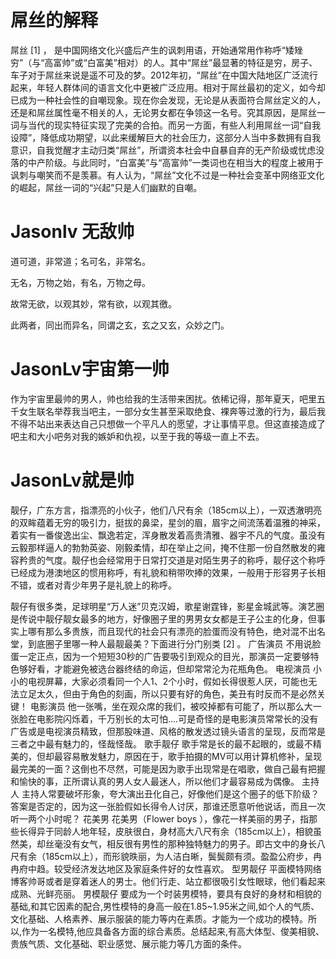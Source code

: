 # 屌丝的解释
屌丝 [1]  ， 是中国网络文化兴盛后产生的讽刺用语，开始通常用作称呼“矮矬穷”（与“高富帅”或“白富美”相对）的人。其中“屌丝”最显著的特征是穷，房子、车子对于屌丝来说是遥不可及的梦。2012年初，“屌丝”在中国大陆地区广泛流行起来，年轻人群体间的语言文化中更被广泛应用。相对于屌丝最初的定义，如今却已成为一种社会性的自嘲现象。现在你会发现，无论是从表面符合屌丝定义的人，还是和屌丝属性毫不相关的人，无论男女都在争领这一名号。究其原因，是屌丝一词与当代的现实特征实现了完美的合拍。而另一方面，有些人利用屌丝一词“自我设障”，降低成功期望，以此来缓解巨大的社会压力，这部分人当中多数拥有自我意识，自我觉醒才主动归类“屌丝”，所谓资本社会中自暴自弃的无产阶级或忧虑没落的中产阶级。与此同时，“白富美”与“高富帅”一类词也在相当大的程度上被用于讽刺与嘲笑而不是羡慕。有人认为，“屌丝”文化不过是一种社会变革中网络亚文化的崛起，屌丝一词的“兴起”只是人们幽默的自嘲。

# Jasonlv 无敌帅
道可道，非常道；名可名，非常名。

无名，万物之始，有名，万物之母。

故常无欲，以观其妙，常有欲，以观其徼。

此两者，同出而异名，同谓之玄，玄之又玄，众妙之门。

# JasonLv宇宙第一帅
作为宇宙里最帅的男人，帅也给我的生活带来困扰。依稀记得，那年夏天，吧里五千女生联名举荐我当吧主，一部分女生甚至采取绝食、裸奔等过激的行为，最后我不得不站出来表达自己只想做一个平凡人的愿望，才让事情平息。但这直接造成了吧主和大小吧务对我的嫉妒和仇视，以至于我的等级一直上不去。

# JasonLv就是帅
靓仔，广东方言，指漂亮的小伙子，他们八尺有余（185cm以上），一双透澈明亮的双眸蕴着无穷的吸引力，挺拔的鼻梁，星剑的眉，眉宇之间流荡着温雅的神采，着实有一番俊逸出尘、飘逸若定，浑身散发着高贵清雅、器宇不凡的气度。虽没有云毅那样逼人的勃勃英姿、刚毅柔情，却在举止之间，掩不住那一份自然散发的雍容矜贵的气度。靓仔也会经常用于日常打交道是对陌生男子的称呼，靓仔这个称呼已经成为港澳地区的惯用称呼，有礼貌和稍带吹捧的效果，一般用于形容男子长相不错，或者对青少年男子是礼貌上的称呼。

靓仔有很多类，足球明星“万人迷”贝克汉姆，歌星谢霆锋，影星金城武等。演艺圈是传说中靓仔靓女最多的地方，好像圈子里的男男女女都是王子公主的化身，但事实上哪有那么多贵族，而且现代的社会只有漂亮的脸蛋而没有特色，绝对混不出名堂，到底圈子里哪一种人最靓最美？下面进行分门别类 [2]  。
广告演员
不用说脸蛋一定正点，因为一个短短30秒的广告要吸引到观众的目光，那演员一定要够特色够好看，才能避免被选台器终结的命运，但却常常沦为花瓶角色。
电视演员
小小的电视屏幕，大家必须看同一个人1、2个小时，假如长得很惹人厌，可能也无法立足太久，但由于角色的刻画，所以只要有好的角色，美丑有时反而不是必然关键！
电影演员
他一张嘴，坐在观众席的我们，被咬掉都有可能了，所以那么大一张脸在电影院闪烁着，千万别长的太可怕….可是奇怪的是电影演员常常长的没有广告或是电视演员精致，但那股味道、风格的散发透过镜头语言的呈现，反而常是三者之中最有魅力的，怪哉怪哉。
歌手靓仔
歌手常是长的最不起眼的，或最不精美的，但却最容易散发魅力，原因在于，歌手拍摄的MV可以用计算机修补，呈现最完美的一面？这倒也不尽然，可能是因为歌手出现常是在唱歌，做自己最有把握和愉快的事，正所谓认真的男人女人最迷人，所以他们才最容易成为偶像。
主持人
主持人常要破坏形象，夸大演出丑化自己，好像他们是这个圈子的低下阶级？答案是否定的，因为这一张脸假如长得令人讨厌，那谁还愿意听他说话，而且一次听一两个小时呢？
花美男
花美男（Flower boys ），像花一样美丽的男子，指那些长得异于同龄人地年轻，皮肤很白，身材高大八尺有余（185cm以上），相貌虽然美，却丝毫没有女气，相反很有男性的那种独特魅力的男子。即古文中的身长八尺有余（185cm以上），而形貌昳丽，为人洁白晰，鬓鬓颇有须。盈盈公府步，冉冉府中趋。较受经济发达地区及家庭条件好的女性喜欢。
型男靓仔
平面模特网络博客帅哥或者是穿着迷人的男士。他们行走、站立都很吸引女性眼球，他们看起来成熟、光鲜亮丽。
男模靓仔
要成为一个时装男模特，要具有良好的身材和相貌的基础,和其它因素的配合,男性模特的身高一般在1.85~1.95米之间,如个人的气质、文化基础、人格素养、展示服装的能力等内在素质。才能为一个成功的模特。所以,作为一名模特,他应具备各方面的综合素质。总结起来,有高大体型、俊美相貌、贵族气质、文化基础、职业感觉、展示能力等几方面的条件。
